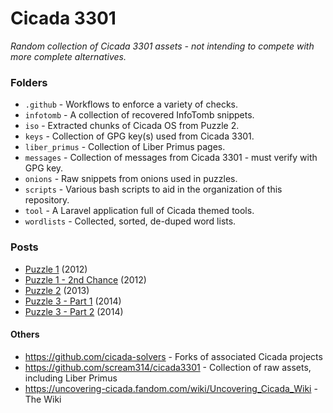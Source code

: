# Cicada 3301
_Random collection of Cicada 3301 assets - not intending to compete with more complete alternatives._

### Folders

 * `.github` - Workflows to enforce a variety of checks.
 * `infotomb` - A collection of recovered InfoTomb snippets.
 * `iso` - Extracted chunks of Cicada OS from Puzzle 2.
 * `keys` - Collection of GPG key(s) used from Cicada 3301.
 * `liber_primus` - Collection of Liber Primus pages.
 * `messages` - Collection of messages from Cicada 3301 - must verify with GPG key.
 * `onions` - Raw snippets from onions used in puzzles.
 * `scripts` - Various bash scripts to aid in the organization of this repository.
 * `tool` - A Laravel application full of Cicada themed tools.
 * `wordlists` - Collected, sorted, de-duped word lists.

### Posts

 * [Puzzle 1](https://connortumbleson.com/2019/09/30/the-cicada-3301-mystery/) (2012)
 * [Puzzle 1 - 2nd Chance](https://connortumbleson.com/2021/04/12/the-cicada-3301-mystery-puzzle-1-extra/) (2012)
 * [Puzzle 2](https://connortumbleson.com/2021/01/25/the-cicada-3301-mystery-puzzle-2/) (2013)
 * [Puzzle 3 - Part 1](https://connortumbleson.com/2021/02/15/the-cicada-3301-mystery-puzzle-3-part1/) (2014)
 * [Puzzle 3 - Part 2](https://connortumbleson.com/2024/02/05/the-cicada-3301-mystery-puzzle-3-solve-part-2/) (2014)

#### Others

 * https://github.com/cicada-solvers - Forks of associated Cicada projects
 * https://github.com/scream314/cicada3301 - Collection of raw assets, including Liber Primus
 * https://uncovering-cicada.fandom.com/wiki/Uncovering_Cicada_Wiki - The Wiki
